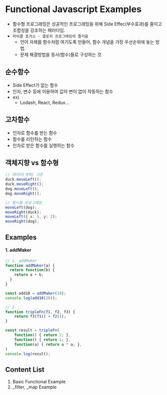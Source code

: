 # Functional Javascript Examples
- 함수형 프로그래밍은 성공적인 프로그래밍을 위해 Side Effec(부수효과)를 줄이고 조합성을 강조하는 패러다임.
- `마이클 포거스 - 클로저 프로그래밍의 즐거움`
	- 언어 자체를 함수처럼 여기도록 만들어, 함수 개념을 가장 우선순위에 놓는 방법.
	- 문제 해결방법을 동사(함수)들로 구성하는 것

## 순수함수
- Side Effect가 없는 함수
- 인자, 변수 등에 이용하여 값의 변이 없이 작동하는 함수
- ex)
	- Lodash, React, Redux...

## 고차함수
- 인자로 함수를 받는 함수
- 함수를 리턴하는 함수
- 인자로 받은 함수를 실행하는 함수

## 객체지향 vs 함수형
```js
// 데이터(객체) 기준
duck.moveLeft();
duck.moveRight();
dog.moveLeft();
dog.moveRight();

// 함수형 프로그래밍
moveLeft(dog);
moveRight(duck);
moveLeft({ x: 5, y: 2);
moveRight(dog);
```

## Examples
#### 1. addMaker
```js
// 1. addMaker
function addMaker(a) {
  return function(b) {
    return a + b;
  }
}

const add10 = addMaker(10);
console.log(add10(20));

// 2.
function tripleFn(f1, f2, f3) {
	return f3(f1() + f2());
}

const result = tripleFn(
	function() { return 2; },
	function() { return 1; },
	function(a) { return a * a; },
)
console.log(result);
```

## Content List
1. Basic Functional Example
2. _filter, _map Example
